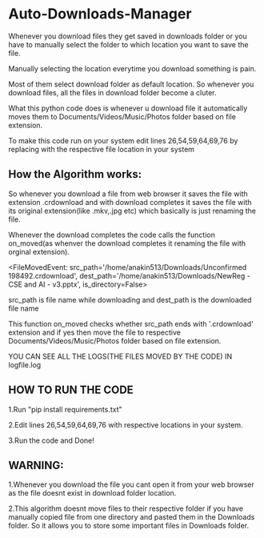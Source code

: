 # Auto-Downloads-Manager

Whenever you download files they get saved in downloads folder or you have to manually select the folder to which location you want to save the file.

Manually selecting the location everytime you download something is pain. 

Most of them select download folder as default location. So whenever you download files, all the files in download folder become a cluter.

What this python code does is whenever u download file it automatically moves them to Documents/Videos/Music/Photos folder based on file extension.

To make this code run on your system edit lines 26,54,59,64,69,76 by replacing with the respective file location in your system

## How the Algorithm works:
So whenever you download a file from web browser it saves the file with extension .crdownload and with download completes it saves the file with its original extension(like .mkv,.jpg etc) which basically is just renaming the file.

Whenever the download completes the code calls the function on_moved(as whenver the download completes it renaming the file with orginal extension).

<FileMovedEvent: src_path='/home/anakin513/Downloads/Unconfirmed 198492.crdownload', dest_path='/home/anakin513/Downloads/NewReg - CSE and AI - v3.pptx', is_directory=False>

src_path is file name while downloading and dest_path is the downloaded file name

This function on_moved checks whether src_path ends with '.crdownload' extension and if yes then move the file to respective Documents/Videos/Music/Photos folder based on file extension. 

YOU CAN SEE ALL THE LOGS(THE FILES MOVED BY THE CODE) IN logfile.log

## HOW TO RUN THE CODE 
1.Run "pip install requirements.txt"

2.Edit lines 26,54,59,64,69,76 with respective locations in your system.

3.Run the code and Done!

## WARNING:
1.Whenever you download the file you cant open it from your web browser as the file doesnt exist in download folder location.

2.This algorithm doesnt move files to their respective folder if you have manually copied file from one directory and pasted them in the Downloads folder. So it allows you to store some important files in Downloads folder.  
